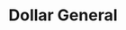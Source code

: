 ---
title: "Dollar General"
url: /kingsland/dollar-general-west-king-avenue/
shop: variety store
---